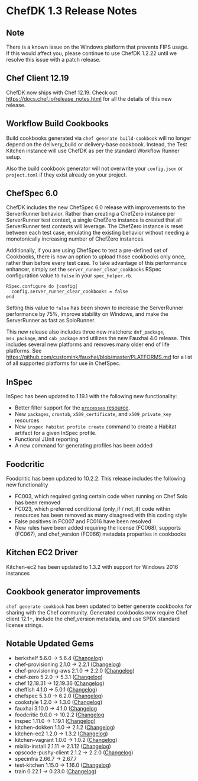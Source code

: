 # ChefDK 1.3 Release Notes

## Note

There is a known issue on the Windows platform that prevents FIPS usage. If this would affect you, please continue to use ChefDK 1.2.22 until we resolve this issue with a patch release.

## Chef Client 12.19

ChefDK now ships with Chef 12.19\. Check out <https://docs.chef.io/release_notes.html> for all the details of this new release.

## Workflow Build Cookbooks

Build cookbooks generated via `chef generate build-cookbook` will no longer depend on the delivery_build or delivery-base cookbook. Instead, the Test Kitchen instance will use ChefDK as per the standard Workflow Runner setup.

Also the build cookbook generator will not overwrite your `config.json` or `project.toml` if they exist already on your project.

## ChefSpec 6.0

ChefDK includes the new ChefSpec 6.0 release with improvements to the ServerRunner behavior. Rather than creating a ChefZero instance per ServerRunner test context, a single ChefZero instance is created that all ServerRunner test contexts will leverage. The ChefZero instance is reset between each test case, emulating the existing behavior without needing a monotonically increasing number of ChefZero instances.

Additionally, if you are using ChefSpec to test a pre-defined set of Cookbooks, there is now an option to upload those cookbooks only once, rather than before every test case. To take advantage of this performance enhancer, simply set the `server_runner_clear_cookbooks` RSpec configuration value to `false` in your `spec_helper.rb`.

```
RSpec.configure do |config|
  config.server_runner_clear_cookbooks = false
end
```

Setting this value to `false` has been shown to increase the ServerRunner performance by 75%, improve stability on Windows, and make the ServerRunner as fast as SoloRunner.

This new release also includes three new matchers: `dnf_package`, `msu_package`, and `cab_package` and utilizes the new Fauxhai 4.0 release. This includes several new platforms and removes many older end of life platforms. See <https://github.com/customink/fauxhai/blob/master/PLATFORMS.md> for a list of all supported platforms for use in ChefSpec.

## InSpec

InSpec has been updated to 1.19.1 with the following new functionality:

- Better filter support for the [`processes` resource](http://inspec.io/docs/reference/resources/processes/).
- New `packages`, `crontab`, `x509_certificate`, and `x509_private_key` resources
- New `inspec habitat profile create` command to create a Habitat artifact for a given InSpec profile.
- Functional JUnit reporting
- A new command for generating profiles has been added

## Foodcritic

Foodcritic has been updated to 10.2.2\. This release includes the following new functionality

- FC003, which required gating certain code when running on Chef Solo has been removed
- FC023, which preferred conditional (only_if / not_if) code within resources has been removed as many disagreed with this coding style
- False positives in FC007 and FC016 have been resolved
- New rules have been added requiring the license (FC068), supports (FC067), and chef_version (FC066) metadata properties in cookbooks

## Kitchen EC2 Driver

Kitchen-ec2 has been updated to 1.3.2 with support for Windows 2016 instances

## Cookbook generator improvements

`chef generate cookbook` has been updated to better generate cookbooks for sharing with the Chef community. Generated cookbooks now require Chef client 12.1+, include the chef_version metadata, and use SPDX standard license strings.

## Notable Updated Gems

- berkshelf 5.6.0 -> 5.6.4 ([Changelog](https://github.com/berkshelf/berkshelf/blob/master/CHANGELOG.md))
- chef-provisioning 2.1.0 -> 2.2.1 ([Changelog](https://github.com/chef/chef-provisioning/blob/master/CHANGELOG.md))
- chef-provisioning-aws 2.1.0 -> 2.2.0 ([Changelog](https://github.com/chef/chef-provisioning-aws/blob/master/CHANGELOG.md))
- chef-zero 5.2.0 -> 5.3.1 ([Changelog](https://github.com/chef/chef-zero/blob/master/CHANGELOG.md))
- chef 12.18.31 -> 12.19.36 ([Changelog](https://github.com/chef/chef/blob/master/CHANGELOG.md))
- cheffish 4.1.0 -> 5.0.1 ([Changelog](https://github.com/chef/cheffish/blob/master/CHANGELOG.md))
- chefspec 5.3.0 -> 6.2.0 ([Changelog](https://github.com/sethvargo/chefspec/blob/master/CHANGELOG.md))
- cookstyle 1.2.0 -> 1.3.0 ([Changelog](https://github.com/chef/cookstyle/blob/master/CHANGELOG.md))
- fauxhai 3.10.0 -> 4.1.0 ([Changelog](https://github.com/customink/fauxhai/blob/master/CHANGELOG.md)
- foodcritic 9.0.0 -> 10.2.2 ([Changelog](https://github.com/acrmp/foodcritic/blob/master/CHANGELOG.md)
- inspec 1.11.0 -> 1.19.1 ([Changelog](https://github.com/chef/inspec/blob/master/CHANGELOG.md))
- kitchen-dokken 1.1.0 -> 2.1.2 ([Changelog](https://github.com/someara/kitchen-dokken/blob/master/CHANGELOG.md))
- kitchen-ec2 1.2.0 -> 1.3.2 ([Changelog](https://github.com/test-kitchen/kitchen-ec2/blob/master/CHANGELOG.md))
- kitchen-vagrant 1.0.0 -> 1.0.2 ([Changelog](https://github.com/test-kitchen/kitchen-vagrant/blob/master/CHANGELOG.md))
- mixlib-install 2.1.11 -> 2.1.12 ([Changelog](https://github.com/chef/mixlib-install/blob/master/CHANGELOG.md))
- opscode-pushy-client 2.1.2 -> 2.2.0 ([Changelog](https://github.com/chef/opscode-pushy-client/blob/master/CHANGELOG.md))
- specinfra 2.66.7 -> 2.67.7
- test-kitchen 1.15.0 -> 1.16.0 ([Changelog](https://github.com/test-kitchen/test-kitchen/blob/master/CHANGELOG.md))
- train 0.22.1 -> 0.23.0 ([Changelog](https://github.com/chef/train/blob/master/CHANGELOG.md))

